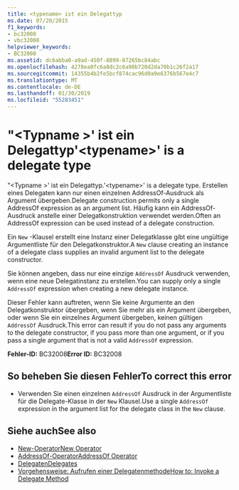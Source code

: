 ```yaml
---
title: <typename> ist ein Delegattyp
ms.date: 07/20/2015
f1_keywords:
- bc32008
- vbc32008
helpviewer_keywords:
- BC32008
ms.assetid: dc6abba0-a9ad-450f-8899-87265bc84abc
ms.openlocfilehash: 4278ea0fc6a8dc2c6a90b720d2da70b1c26f2a17
ms.sourcegitcommit: 14355b4b2fe5bcf874cac96d0a9e6376b567e4c7
ms.translationtype: MT
ms.contentlocale: de-DE
ms.lasthandoff: 01/30/2019
ms.locfileid: "55283451"
---
```

# <a name="typename-is-a-delegate-type"></a><span data-ttu-id="a89e2-102">"\<Typname >' ist ein Delegattyp</span><span class="sxs-lookup"><span data-stu-id="a89e2-102">'\<typename>' is a delegate type</span></span>
<span data-ttu-id="a89e2-103">"\<Typname >' ist ein Delegattyp.</span><span class="sxs-lookup"><span data-stu-id="a89e2-103">'\<typename>' is a delegate type.</span></span> <span data-ttu-id="a89e2-104">Erstellen eines Delegaten kann nur einen einzelnen AddressOf-Ausdruck als Argument übergeben.</span><span class="sxs-lookup"><span data-stu-id="a89e2-104">Delegate construction permits only a single AddressOf expression as an argument list.</span></span> <span data-ttu-id="a89e2-105">Häufig kann ein AddressOf-Ausdruck anstelle einer Delegatkonstruktion verwendet werden.</span><span class="sxs-lookup"><span data-stu-id="a89e2-105">Often an AddressOf expression can be used instead of a delegate construction.</span></span>  
  
 <span data-ttu-id="a89e2-106">Ein `New` -Klausel erstellt eine Instanz einer Delegatklasse gibt eine ungültige Argumentliste für den Delegatkonstruktor.</span><span class="sxs-lookup"><span data-stu-id="a89e2-106">A `New` clause creating an instance of a delegate class supplies an invalid argument list to the delegate constructor.</span></span>  
  
 <span data-ttu-id="a89e2-107">Sie können angeben, dass nur eine einzige `AddressOf` Ausdruck verwenden, wenn eine neue Delegatinstanz zu erstellen.</span><span class="sxs-lookup"><span data-stu-id="a89e2-107">You can supply only a single `AddressOf` expression when creating a new delegate instance.</span></span>  
  
 <span data-ttu-id="a89e2-108">Dieser Fehler kann auftreten, wenn Sie keine Argumente an den Delegatkonstruktor übergeben, wenn Sie mehr als ein Argument übergeben, oder wenn Sie ein einzelnes Argument übergeben, keinen gültigen `AddressOf` Ausdruck.</span><span class="sxs-lookup"><span data-stu-id="a89e2-108">This error can result if you do not pass any arguments to the delegate constructor, if you pass more than one argument, or if you pass a single argument that is not a valid `AddressOf` expression.</span></span>  
  
 <span data-ttu-id="a89e2-109">**Fehler-ID:** BC32008</span><span class="sxs-lookup"><span data-stu-id="a89e2-109">**Error ID:** BC32008</span></span>  
  
## <a name="to-correct-this-error"></a><span data-ttu-id="a89e2-110">So beheben Sie diesen Fehler</span><span class="sxs-lookup"><span data-stu-id="a89e2-110">To correct this error</span></span>  
  
-   <span data-ttu-id="a89e2-111">Verwenden Sie einen einzelnen `AddressOf` Ausdruck in der Argumentliste für die Delegate-Klasse in der `New` Klausel.</span><span class="sxs-lookup"><span data-stu-id="a89e2-111">Use a single `AddressOf` expression in the argument list for the delegate class in the `New` clause.</span></span>  
  
## <a name="see-also"></a><span data-ttu-id="a89e2-112">Siehe auch</span><span class="sxs-lookup"><span data-stu-id="a89e2-112">See also</span></span>
- [<span data-ttu-id="a89e2-113">New-Operator</span><span class="sxs-lookup"><span data-stu-id="a89e2-113">New Operator</span></span>](../../../visual-basic/language-reference/operators/new-operator.md)
- [<span data-ttu-id="a89e2-114">AddressOf-Operator</span><span class="sxs-lookup"><span data-stu-id="a89e2-114">AddressOf Operator</span></span>](../../../visual-basic/language-reference/operators/addressof-operator.md)
- [<span data-ttu-id="a89e2-115">Delegaten</span><span class="sxs-lookup"><span data-stu-id="a89e2-115">Delegates</span></span>](../../../visual-basic/programming-guide/language-features/delegates/index.md)
- [<span data-ttu-id="a89e2-116">Vorgehensweise: Aufrufen einer Delegatenmethode</span><span class="sxs-lookup"><span data-stu-id="a89e2-116">How to: Invoke a Delegate Method</span></span>](../../../visual-basic/programming-guide/language-features/delegates/how-to-invoke-a-delegate-method.md)
